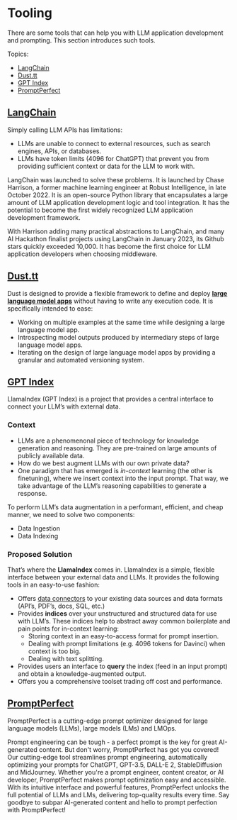 # Tooling

There are some tools that can help you with LLM application development and prompting. This section introduces such tools.

Topics:

- [LangChain](#LangChain)
- [Dust.tt](#Dust.tt)
- [GPT Index](#GPT-Index)
- [PromptPerfect](#PromptPerfect)

## [LangChain](https://github.com/hwchase17/langchain/)
Simply calling LLM APIs has limitations:

- LLMs are unable to connect to external resources, such as search engines, APIs, or databases.
- LLMs have token limits (4096 for ChatGPT) that prevent you from providing sufficient context or data for the LLM to work with.

LangChain was launched to solve these problems. It is launched by Chase Harrison, a former machine learning engineer at Robust Intelligence, in late October 2022. It is an open-source Python library that encapsulates a large amount of LLM application development logic and tool integration. It has the potential to become the first widely recognized LLM application development framework.

With Harrison adding many practical abstractions to LangChain, and many AI Hackathon finalist projects using LangChain in January 2023, its Github stars quickly exceeded 10,000. It has become the first choice for LLM application developers when choosing middleware.

## [Dust.tt](https://dust.tt/)

Dust is designed to provide a flexible framework to define and deploy **[large language model apps](https://docs.dust.tt/introduction#large-language-model-apps)** without having to write any execution code. It is specifically intended to ease:

- Working on multiple examples at the same time while designing a large language model app.
- Introspecting model outputs produced by intermediary steps of large language model apps.
- Iterating on the design of large language model apps by providing a granular and automated versioning system.

## [GPT Index](https://gpt-index.readthedocs.io/en/latest/)
LlamaIndex (GPT Index) is a project that provides a central interface to connect your LLM’s with external data.

### **Context**

- LLMs are a phenomenonal piece of technology for knowledge generation and reasoning. They are pre-trained on large amounts of publicly available data.
- How do we best augment LLMs with our own private data?
- One paradigm that has emerged is *in-context* learning (the other is finetuning), where we insert context into the input prompt. That way, we take advantage of the LLM’s reasoning capabilities to generate a response.

To perform LLM’s data augmentation in a performant, efficient, and cheap manner, we need to solve two components:

- Data Ingestion
- Data Indexing

### **Proposed Solution**

That’s where the **LlamaIndex** comes in. LlamaIndex is a simple, flexible interface between your external data and LLMs. It provides the following tools in an easy-to-use fashion:

- Offers [data connectors](http://llamahub.ai/) to your existing data sources and data formats (API’s, PDF’s, docs, SQL, etc.)
- Provides **indices** over your unstructured and structured data for use with LLM’s. These indices help to abstract away common boilerplate and pain points for in-context learning:
    - Storing context in an easy-to-access format for prompt insertion.
    - Dealing with prompt limitations (e.g. 4096 tokens for Davinci) when context is too big.
    - Dealing with text splitting.
- Provides users an interface to **query** the index (feed in an input prompt) and obtain a knowledge-augmented output.
- Offers you a comprehensive toolset trading off cost and performance.

## [PromptPerfect](https://promptperfect.jina.ai/)

PromptPerfect is a cutting-edge prompt optimizer designed for large language models (LLMs), large models (LMs) and LMOps.

Prompt engineering can be tough - a perfect prompt is the key for great AI-generated content. But don't worry, PromptPerfect has got you covered! Our cutting-edge tool streamlines prompt engineering, automatically optimizing your prompts for ChatGPT, GPT-3.5, DALL-E 2, StableDiffusion and MidJourney. Whether you're a prompt engineer, content creator, or AI developer, PromptPerfect makes prompt optimization easy and accessible. With its intuitive interface and powerful features, PromptPerfect unlocks the full potential of LLMs and LMs, delivering top-quality results every time. Say goodbye to subpar AI-generated content and hello to prompt perfection with PromptPerfect!
